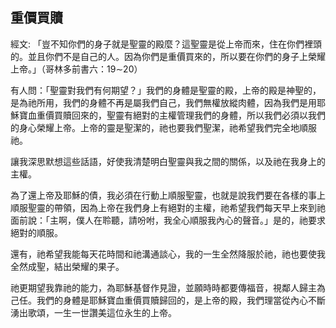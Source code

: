 ## 重價買贖 ##

經文: 「豈不知你們的身子就是聖靈的殿麼？這聖靈是從上帝而來，住在你們裡頭的。並且你們不是自己的人。因為你們是重價買來的，所以要在你們的身子上榮耀上帝。」（哥林多前書六：19∼20）



有人問：「聖靈對我們有何期望？」我們的身體是聖靈的殿，上帝的殿是神聖的，是為祂所用，我們的身體不再是屬我們自己，我們無權放縱肉體，因為我們是用耶穌寶血重價買贖回來的，聖靈有絕對的主權管理我們的身體，所以我們必須以我們的身心榮耀上帝。上帝的靈是聖潔的，祂也要我們聖潔，祂希望我們完全地順服祂。

讓我深思默想這些話語，好使我清楚明白聖靈與我之間的關係，以及祂在我身上的主權。

為了還上帝及耶穌的債，我必須在行動上順服聖靈，也就是說我們要在各樣的事上順服聖靈的帶領，因為上帝在我們身上有絕對的主權，祂希望我們每天早上來到祂面前說：「主啊，僕人在聆聽，請吩咐，我全心順服我內心的聲音。」是的，祂要求絕對的順服。

還有，祂希望我能每天花時間和祂溝通談心，我的一生全然降服於祂，祂也要使我全然成聖，結出榮耀的果子。

祂更期望我靠祂的能力，為耶穌基督作見證，並願時時都要傳福音，視鄰人歸主為己任。我們的身體是耶穌寶血重價買贖歸回的，是上帝的殿，我們理當從內心不斷湧出歌頌，一生一世讚美這位永生的上帝。
